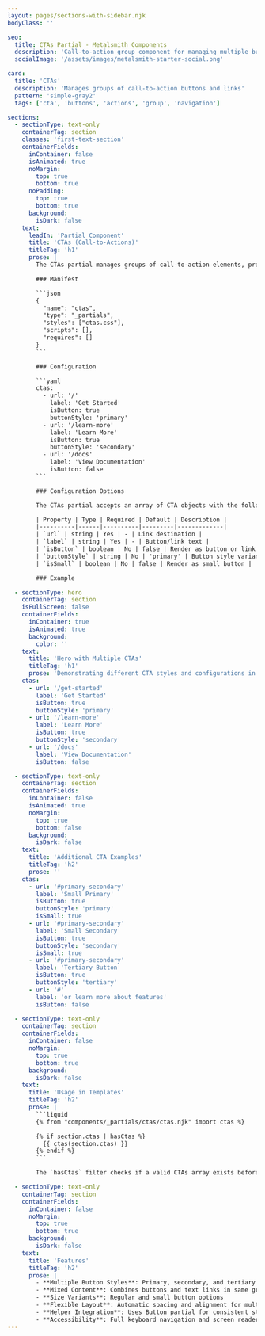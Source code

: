 ```yaml
---
layout: pages/sections-with-sidebar.njk
bodyClass: ''

seo:
  title: CTAs Partial - Metalsmith Components
  description: 'Call-to-action group component for managing multiple buttons and links'
  socialImage: '/assets/images/metalsmith-starter-social.png'

card:
  title: 'CTAs'
  description: 'Manages groups of call-to-action buttons and links'
  pattern: 'simple-gray2'
  tags: ['cta', 'buttons', 'actions', 'group', 'navigation']

sections:
  - sectionType: text-only
    containerTag: section
    classes: 'first-text-section'
    containerFields:
      inContainer: false
      isAnimated: true
      noMargin:
        top: true
        bottom: true
      noPadding:
        top: true
        bottom: true
      background:
        isDark: false
    text:
      leadIn: 'Partial Component'
      title: 'CTAs (Call-to-Actions)'
      titleTag: 'h1'
      prose: |
        The CTAs partial manages groups of call-to-action elements, providing consistent spacing and alignment for multiple buttons or links. It uses the Button partial internally for each CTA element.

        ### Manifest

        ```json
        {
          "name": "ctas",
          "type": "_partials",
          "styles": ["ctas.css"],
          "scripts": [],
          "requires": []
        }
        ```

        ### Configuration

        ```yaml
        ctas:
          - url: '/'
            label: 'Get Started'
            isButton: true
            buttonStyle: 'primary'
          - url: '/learn-more'
            label: 'Learn More'
            isButton: true
            buttonStyle: 'secondary'
          - url: '/docs'
            label: 'View Documentation'
            isButton: false
        ```

        ### Configuration Options

        The CTAs partial accepts an array of CTA objects with the following properties:

        | Property | Type | Required | Default | Description |
        |----------|------|----------|---------|-------------|
        | `url` | string | Yes | - | Link destination |
        | `label` | string | Yes | - | Button/link text |
        | `isButton` | boolean | No | false | Render as button or link |
        | `buttonStyle` | string | No | 'primary' | Button style variant (primary, secondary, tertiary) |
        | `isSmall` | boolean | No | false | Render as small button |

        ### Example

  - sectionType: hero
    containerTag: section
    isFullScreen: false
    containerFields:
      inContainer: true
      isAnimated: true
      background:
        color: ''
    text:
      title: 'Hero with Multiple CTAs'
      titleTag: 'h1'
      prose: 'Demonstrating different CTA styles and configurations in a hero section.'
    ctas:
      - url: '/get-started'
        label: 'Get Started'
        isButton: true
        buttonStyle: 'primary'
      - url: '/learn-more'
        label: 'Learn More'
        isButton: true
        buttonStyle: 'secondary'
      - url: '/docs'
        label: 'View Documentation'
        isButton: false

  - sectionType: text-only
    containerTag: section
    containerFields:
      inContainer: false
      isAnimated: true
      noMargin:
        top: true
        bottom: false
      background:
        isDark: false
    text:
      title: 'Additional CTA Examples'
      titleTag: 'h2'
      prose: ''
    ctas:
      - url: '#primary-secondary'
        label: 'Small Primary'
        isButton: true
        buttonStyle: 'primary'
        isSmall: true
      - url: '#primary-secondary'
        label: 'Small Secondary'
        isButton: true
        buttonStyle: 'secondary'
        isSmall: true
      - url: '#primary-secondary'
        label: 'Tertiary Button'
        isButton: true
        buttonStyle: 'tertiary'
      - url: '#'
        label: 'or learn more about features'
        isButton: false

  - sectionType: text-only
    containerTag: section
    containerFields:
      inContainer: false
      noMargin:
        top: true
        bottom: true
      background:
        isDark: false
    text:
      title: 'Usage in Templates'
      titleTag: 'h2'
      prose: |
        ```liquid
        {% from "components/_partials/ctas/ctas.njk" import ctas %}

        {% if section.ctas | hasCtas %}
          {{ ctas(section.ctas) }}
        {% endif %}
        ```

        The `hasCtas` filter checks if a valid CTAs array exists before rendering.

  - sectionType: text-only
    containerTag: section
    containerFields:
      inContainer: false
      noMargin:
        top: true
        bottom: true
      background:
        isDark: false
    text:
      title: 'Features'
      titleTag: 'h2'
      prose: |
        - **Multiple Button Styles**: Primary, secondary, and tertiary button variants
        - **Mixed Content**: Combines buttons and text links in same group
        - **Size Variants**: Regular and small button options
        - **Flexible Layout**: Automatic spacing and alignment for multiple CTAs
        - **Helper Integration**: Uses Button partial for consistent styling
        - **Accessibility**: Full keyboard navigation and screen reader support
---
```

